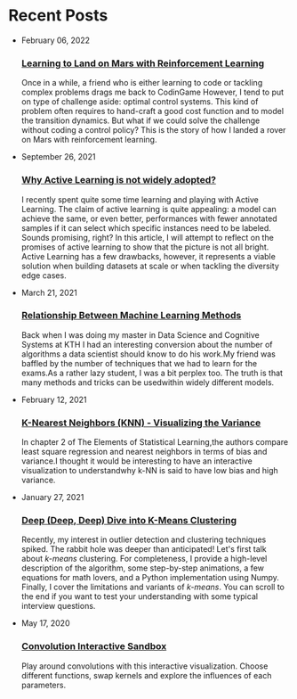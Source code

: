 <link rel="stylesheet" type="text/css" media="all" href="https://antoinebrl.github.io/css/style.css"/>
      <div class="container"><div class="home" id="home"><h1 class="pageTitle">Recent Posts</h1><ul class="posts noList"><li><span class="date">February 06, 2022</span><h3><a href="https://antoinebrl.github.io/blog/rl-mars-lander/">Learning to Land on Mars with Reinforcement Learning</a></h3><p>Once in a while, a friend who is either learning to code or tackling complex problems drags me back to CodinGame However, I tend to put on type of challenge aside: optimal control systems. This kind of problem often requires to hand-craft a good cost function and to model the transition dynamics. But what if we could solve the challenge without coding a control policy? This is the story of how I landed a rover on Mars with reinforcement learning.</p></li><li><span class="date">September 26, 2021</span><h3><a href="https://antoinebrl.github.io/blog/active-learning/">Why Active&nbsp;Learning is not widely adopted?</a></h3><p>I recently spent quite some time learning and playing with Active Learning. The claim of active learning is quite appealing: a model can achieve the same, or even better, performances with fewer annotated samples if it can select which specific instances need to be labeled. Sounds promising, right? In this article, I will attempt to reflect on the promises of active learning to show that the picture is not all bright. Active Learning has a few drawbacks, however, it represents a viable solution when building datasets at scale or when tackling the diversity edge cases.</p></li><li><span class="date">March 21, 2021</span><h3><a href="https://antoinebrl.github.io/blog/model-relationship/">Relationship Between Machine Learning Methods</a></h3><p>Back when I was doing my master in Data Science and Cognitive Systems at KTH I had an interesting conversion about the number of algorithms a data scientist should know to do his work.My friend was baffled by the number of techniques that we had to learn for the exams.As a rather lazy student, I was a bit perplex too. The truth is that many methods and tricks can be usedwithin widely different models.</p></li><li><span class="date">February 12, 2021</span><h3><a href="https://antoinebrl.github.io/blog/knn-variance/">K-Nearest Neighbors (KNN) - Visualizing the Variance</a></h3><p>In chapter 2 of The Elements of Statistical Learning,the authors compare least square regression and nearest neighbors in terms of bias and variance.I thought it would be interesting to have an interactive visualization to understandwhy k-NN is said to have low bias and high variance.</p></li><li><span class="date">January 27, 2021</span><h3><a href="https://antoinebrl.github.io/blog/kmeans/">Deep (Deep, Deep) Dive into K-Means Clustering</a></h3><p>Recently, my interest in outlier detection and clustering techniques spiked. The rabbit hole was deeper than anticipated! Let's first talk about <i>k-means</i> clustering. For completeness, I provide a high-level description of the algorithm, some step-by-step animations, a few equations for math lovers, and a Python implementation using Numpy. Finally, I cover the limitations and variants of <i>k-means</i>. You can scroll to the end if you want to test your understanding with some typical interview questions.</p></li><li><span class="date">May 17, 2020</span><h3><a href="https://antoinebrl.github.io/blog/conv1d/">Convolution Interactive Sandbox</a></h3><p>Play around convolutions with this interactive visualization. Choose different functions, swap kernels and explore the influences of each parameters.</p></li></ul><!-- Pagination links --><div class="pagination"></div></div></div>
